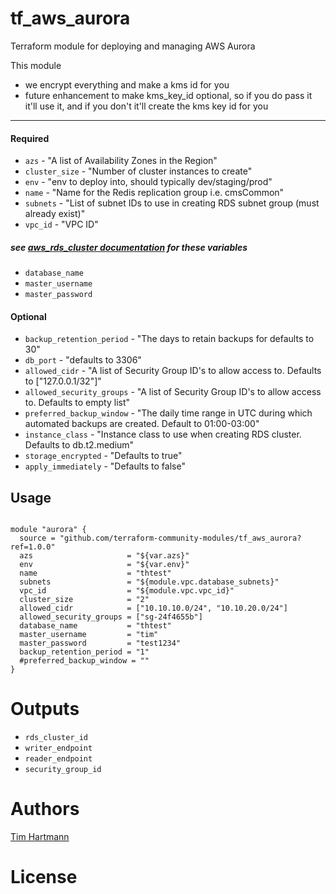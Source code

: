 tf_aws_aurora
===========

Terraform module for deploying and managing AWS Aurora

This module

- we encrypt everything and make a kms id for you
- future enhancement to make kms_key_id optional, so if you do pass it it'll use it, and if you don't it'll create the kms key id for you

----------------------
#### Required


- `azs` - "A list of Availability Zones in the Region"
- `cluster_size` - "Number of cluster instances to create"
- `env` - "env to deploy into, should typically dev/staging/prod"
- `name` - "Name for the Redis replication group i.e. cmsCommon"
- `subnets` - "List of subnet IDs to use in creating RDS subnet group (must already exist)"
- `vpc_id`  - "VPC ID"

##### see [aws_rds_cluster documentation](https://www.terraform.io/docs/providers/aws/r/rds_cluster.html) for these variables
- `database_name`
- `master_username`
- `master_password`

#### Optional
- `backup_retention_period` - "The days to retain backups for defaults to 30"
- `db_port` - "defaults to 3306"
- `allowed_cidr` - "A list of Security Group ID's to allow access to. Defaults to ["127.0.0.1/32"]"
- `allowed_security_groups` - "A list of Security Group ID's to allow access to. Defaults to empty list"
- `preferred_backup_window` - "The daily time range in UTC during which automated backups are created. Default to 01:00-03:00"
- `instance_class` - "Instance class to use when creating RDS cluster. Defaults to db.t2.medium"
- `storage_encrypted` - "Defaults to true"
- `apply_immediately` - "Defaults to false"

Usage
-----

```hcl

module "aurora" {
  source = "github.com/terraform-community-modules/tf_aws_aurora?ref=1.0.0"
  azs                     = "${var.azs}"
  env                     = "${var.env}"
  name                    = "thtest"
  subnets                 = "${module.vpc.database_subnets}"
  vpc_id                  = "${module.vpc.vpc_id}"
  cluster_size            = "2"
  allowed_cidr            = ["10.10.10.0/24", "10.10.20.0/24"]
  allowed_security_groups = ["sg-24f4655b"]
  database_name           = "thtest"
  master_username         = "tim"
  master_password         = "test1234"
  backup_retention_period = "1"
  #preferred_backup_window = ""
}

```

Outputs
=======
- `rds_cluster_id`
- `writer_endpoint`
- `reader_endpoint`
- `security_group_id`


Authors
=======

[Tim Hartmann](https://github.com/tfhartmann)

License
=======
